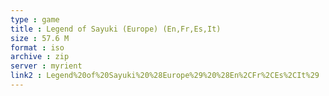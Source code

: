 ```yaml
---
type : game
title : Legend of Sayuki (Europe) (En,Fr,Es,It)
size : 57.6 M
format : iso
archive : zip
server : myrient
link2 : Legend%20of%20Sayuki%20%28Europe%29%20%28En%2CFr%2CEs%2CIt%29
---
```

